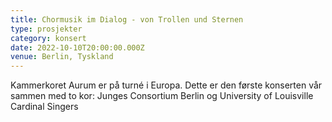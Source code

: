 ```yaml
---
title: Chormusik im Dialog - von Trollen und Sternen
type: prosjekter
category: konsert
date: 2022-10-10T20:00:00.000Z
venue: Berlin, Tyskland
---
```

Kammerkoret Aurum er på turné i Europa. Dette er den første konserten vår sammen med to kor: Junges Consortium Berlin og University of Louisville Cardinal Singers